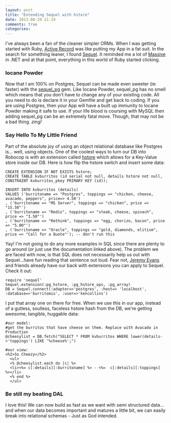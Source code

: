 ```yaml
---
layout: post
title: "Extending Sequel with hstore"
date: 2013-08-29 21:19
comments: true
categories: 
---
```

I've always been a fan of the cleaner simpler ORMs. When I was getting started with Ruby, [Active Record][1] was like putting my App in a fat suit. In the search for something leaner, I found [Sequel][2]. It reminded me a lot of [Massive][6] in .NET and at that point, everything in this world of Ruby started clicking.

### Iocane Powder
Now that I am 100% on Postgres, Sequel can be made even sweeter (ie: faster) with the [sequel_pg][3] gem. Like Iocane Powder, sequel_pg has no smell which means that you don't have to change any of your existing code. All you need to do is declare it in your Gemfile and get back to coding. If you are using Postgres, then your App will have a built up immunity to Iocane Powder making it safe to use. If your life blood is coursing with MySQL then adding sequel_pg can be an extremely fatal move. Though, that may not be a bad thing. *zing!*

### Say Hello To My Little Friend
Part of the absolute joy of using an object relational database like Postgres is... well, using objects. One of the coolest ways to turn our DB into Robocop is with an extension called [hstore][4] which allows for a Key-Value store inside our DB. Here is how flip the hstore switch and insert some data:  


	CREATE EXTENSION IF NOT EXISTS hstore;  
	CREATE TABLE kvburritos (id serial not null, details hstore not null, CONSTRAINT kvburritos_pkey PRIMARY KEY (id));
  
	INSERT INTO kvburritos (details)
	VALUES ('burritoname => "Postgres", toppings => "chicken, cheese, avacado, peppers", price=> 4.50')
	, ('burritoname => "MS Server", toppings => "chicken", price => "15.50"')
	, ('burritoname => "Redis", toppings => "steak, cheese, spinach", price => "3.50"')
	, ('burritoname => "Rethink", toppings => "egg, chorizo, bacon", price => "5.00"')
	, ('burritoname => "Oracle", toppings => "gold, diamonds, elitism", price => "Call for a Quote"'); -- don't run this
  
Yay! I'm not going to do any more examples in SQL since there are plenty to go around (or just use the documentation linked above). The problem we are faced with now, is that SQL does not necessarily help us out with Sequel...have fun reading that sentence out loud. Fear not, [Jeremy Evans][5] and friends already have our back with extensions you can apply to Sequel. Check it out:


	require 'sequel'
	Sequel.extension(:pg_hstore, :pg_hstore_ops, :pg_array)
	DB = Sequel.connect(:adapter=>'postgres', :host=> 'localhost', :database=>'burritomix', :user=>'kencollins')

I put that array one on there for free. When we use this in our app, instead of a gutless, soulless, faceless hstore hash from the DB, we're getting awesome, tangible, huggable data:

	#our model:
	#get the burritos that have cheese on them. Replace with Avacado in Production
	@cheesylist = DB.fetch("SELECT * FROM kvburritos WHERE lower(details->'toppings') LIKE '%cheese%';")

	#our view:
	<h2>So Cheezy</h2>
      <ul>
      <% @cheesylist.each do |c| %>
	  <li><%= c[:details][:burritoname] %> - <%=  c[:details][:toppings] %></li>
      <% end %>
      </ul>
  
### Be still my beating DAL
I love this! We can now build as fast as we want with semi structured data... and when our data becomes important and matures a little bit, we can easily break into relational schemas - Just as God intended.


[1]: http://www.comiclist.com/media/blogs/news/AngryStayPuftBank.jpg
[2]: https://github.com/jeremyevans/sequel
[3]: https://github.com/jeremyevans/sequel_pg
[4]: http://www.postgresql.org/docs/current/static/hstore.html
[5]: https://twitter.com/jeremyevans0
[6]: https://github.com/robconery/massive
